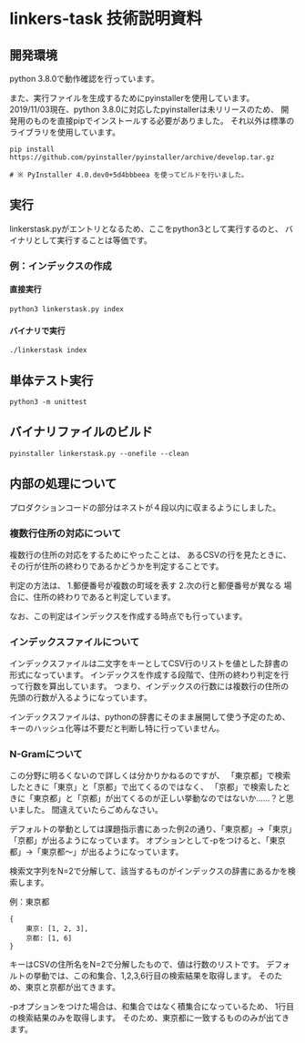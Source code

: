 # linkers-task 技術説明資料

## 開発環境

python 3.8.0で動作確認を行っています。

また、実行ファイルを生成するためにpyinstallerを使用しています。
2019/11/03現在、python 3.8.0に対応したpyinstallerは未リリースのため、
開発用のものを直接pipでインストールする必要がありました。
それ以外は標準のライブラリを使用しています。

```
pip install https://github.com/pyinstaller/pyinstaller/archive/develop.tar.gz

# ※ PyInstaller 4.0.dev0+5d4bbbeea を使ってビルドを行いました。
```

## 実行

linkerstask.pyがエントリとなるため、ここをpython3として実行するのと、
バイナリとして実行することは等価です。

### 例：インデックスの作成 

#### 直接実行

```
python3 linkerstask.py index
```

#### バイナリで実行

```
./linkerstask index
```

## 単体テスト実行

```
python3 -m unittest
```

## バイナリファイルのビルド

```
pyinstaller linkerstask.py --onefile --clean
```

## 内部の処理について

プロダクションコードの部分はネストが４段以内に収まるようにしました。

### 複数行住所の対応について

複数行の住所の対応をするためにやったことは、
あるCSVの行を見たときに、その行が住所の終わりであるかどうかを判定することです。

判定の方法は、
1.郵便番号が複数の町域を表す
2.次の行と郵便番号が異なる
場合に、住所の終わりであると判定しています。

なお、この判定はインデックスを作成する時点でも行っています。

### インデックスファイルについて

インデックスファイルは二文字をキーとしてCSV行のリストを値とした辞書の形式になっています。
インデックスを作成する段階で、住所の終わり判定を行って行数を算出しています。
つまり、インデックスの行数には複数行の住所の先頭の行数が入るようになっています。

インデックスファイルは、pythonの辞書にそのまま展開して使う予定のため、
キーのハッシュ化等は不要だと判断し特に行っていません。

### N-Gramについて

この分野に明るくないので詳しくは分かりかねるのですが、
「東京都」で検索したときに「東京」と「京都」で出てくるのではなく、
「京都」で検索したときに「東京都」と「京都」が出てくるのが正しい挙動なのではないか……？と思いました。
間違えていたらごめんなさい。

デフォルトの挙動としては課題指示書にあった例2の通り、「東京都」→「東京」「京都」が出るようになっています。
オプションとして-pをつけると、「東京都」→「東京都〜」が出るようになっています。

検索文字列をN=2で分解して、該当するものがインデックスの辞書にあるかを検索します。

例：東京都

```
{
    東京: [1, 2, 3],
    京都: [1, 6]
}
```

キーはCSVの住所名をN=2で分解したもので、値は行数のリストです。
デフォルトの挙動では、この和集合、1,2,3,6行目の検索結果を取得します。
そのため、東京と京都が出てきます。

-pオプションをつけた場合は、和集合ではなく積集合になっているため、
1行目の検索結果のみを取得します。
そのため、東京都に一致するもののみが出てきます。
